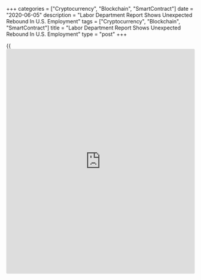 +++
categories = ["Cryptocurrency", "Blockchain", "SmartContract"]
date = "2020-06-05"
description = "Labor Department Report Shows Unexpected Rebound In U.S. Employment"
tags = ["Cryptocurrency", "Blockchain", "SmartContract"]
title = "Labor Department Report Shows Unexpected Rebound In U.S. Employment"
type = "post"
+++

{{<iframe id="large-banner" src="https://www.bounty.group/#slide=15.0" width="100%" height="600" scrolling="no" style="border: 0px solid rgb(216, 221, 230); border-radius: 3px;">}}

A closely watched report released by the Labor Department on Friday
claimed employment in the U.S. unexpectedly showed a substantial rebound
in the month of May.

The Labor Department said non-farm payroll employment jumped by 2.51
million jobs in May after plummeting by a revised 20.69 million jobs in
April.

The rebound in employment came as a shock to economists, who had
expected the loss of another 8.0 million jobs following the nosedive of
20.5 million jobs originally reported for the previous month.

With the unexpected rebound in employment, the Labor Department said the
unemployment rate dropped to 13.3 percent in May from 14.7 percent in
April. Economists had expected the unemployment rate to surge up to 19.8
percent.

For comments and feedback [contact](https://www.playgroundfx.com/contact/): editorial@rtt[news](https://www.letsplayfx.com/blog/forex-news-website/).com

[Economic News][1]

 **What parts of the world are seeing the best (and worst) economic
performances lately? Click[here][2] to check out our [Econ Scorecard][2]
and find out! See up-to-the-moment [ranking](https://www.playgroundfx.com/blog/crypto-exchange-ranking/)s for the best and worst
performers in [GDP][3], [unemployment rate][4], [inflation][5] and much
more.**

   1. www.rtt[news](https://www.letsplayfx.com/blog/forex-news-website/).com/Content/EconomicNews.aspx
   2. www.rtt[news](https://www.letsplayfx.com/blog/forex-news-website/).com/economic-scorecard/world-rank/unemployment-rate/highest-performance.aspx
   3. www.rtt[news](https://www.letsplayfx.com/blog/forex-news-website/).com/economic-scorecard/world-rank/GDP/highest-performance.aspx
   4. www.rtt[news](https://www.letsplayfx.com/blog/forex-news-website/).com/economic-scorecard/world-rank/unemployment-rate/lowest-performance.aspx
   5. www.rtt[news](https://www.letsplayfx.com/blog/forex-news-website/).com/economic-scorecard/world-rank/CPI/highest-performance.aspx